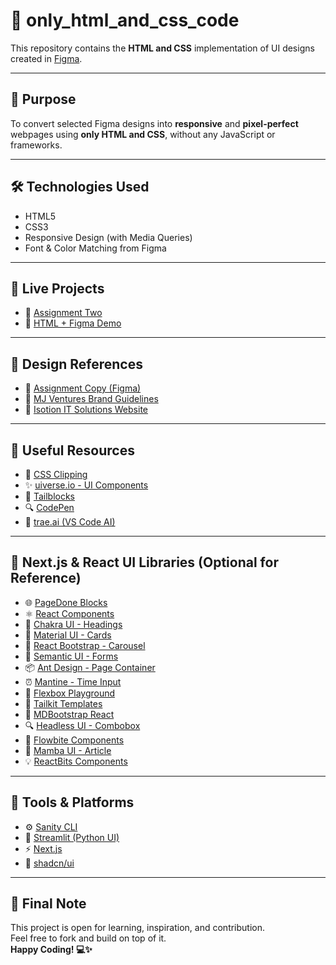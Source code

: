 # 🎨 only_html_and_css_code

This repository contains the **HTML and CSS** implementation of UI designs created in [Figma](https://www.figma.com/design/gaqVv6PO2KXkQCk5ibyw53/Assignment--Copy-?fuid=1136002004941987107).

---

## 🎯 Purpose

To convert selected Figma designs into **responsive** and **pixel-perfect** webpages using **only HTML and CSS**, without any JavaScript or frameworks.

---

## 🛠 Technologies Used

- HTML5  
- CSS3  
- Responsive Design (with Media Queries)  
- Font & Color Matching from Figma

---

## 📁 Live Projects

- 🔗 [Assignment Two](https://assingment-two-sooty.vercel.app/)  
- 🔗 [HTML + Figma Demo](https://htmlfigma.vercel.app/)

---

## 📸 Design References

- 🎨 [Assignment Copy (Figma)](https://www.figma.com/design/gaqVv6PO2KXkQCk5ibyw53/Assignment--Copy-?fuid=1136002004941987107)  
- 🎨 [MJ Ventures Brand Guidelines](https://www.figma.com/design/bz3kRNo5jpbeRvzZMz25wO/MJ-Ventures-Brand-Guidelines--FINAL---Copy---Copy-?node-id=2205-373&p=f&t=UaoRNzEjZk1PxEVj-0)  
- 🎨 [Isotion IT Solutions Website](https://www.figma.com/design/sS3jP7pLWvIqCh3oWmKxsT/Isotion---IT-Solutions-Website?node-id=0-1&p=f&t=WElz4SJd5xItmUEa-0)

---

## 🧰 Useful Resources

- 🎨 [CSS Clipping](https://bennettfeely.com/clippy/)  
- ✨ [uiverse.io - UI Components](http://uiverse.io/)  
- 🧩 [Tailblocks](https://tailblocks.cc/)  
- 🔍 [CodePen](https://codepen.io/your-work)  
- 🤖 [trae.ai (VS Code AI)](https://www.trae.ai/)

---

## 🔧 Next.js & React UI Libraries (Optional for Reference)

- 🌐 [PageDone Blocks](https://pagedone.io/blocks)  
- ⚛️ [React Components](https://reactcomponents.com/?type=components&sortBy=name)  
- 🧱 [Chakra UI - Headings](https://chakra-ui.com/docs/components/heading)  
- 🎨 [Material UI - Cards](https://mui.com/material-ui/react-card/)  
- 📸 [React Bootstrap - Carousel](https://react-bootstrap.netlify.app/docs/components/carousel)  
- 🧾 [Semantic UI - Forms](https://semantic-ui.com/collections/form.html)  
- 📦 [Ant Design - Page Container](https://procomponents.ant.design/en-US/components/page-container#code-demo)  
- ⏰ [Mantine - Time Input](https://mantine.dev/dates/time-input/)  
- 📐 [Flexbox Playground](https://flexboxlabs.netlify.app/)  
- 🎨 [Tailkit Templates](https://tailkit.com/templates)  
- 🌟 [MDBootstrap React](https://mdbootstrap.com/docs/react/)  
- 🔍 [Headless UI - Combobox](https://headlessui.com/react/combobox)  
- 📑 [Flowbite Components](https://flowbite.com/)  
- 📘 [Mamba UI - Article](https://mambaui.com/components/article)  
- 💡 [ReactBits Components](https://www.reactbits.dev/components/)

---

## 🧠 Tools & Platforms

- ⚙️ [Sanity CLI](https://sanity.io/)  
- 🧪 [Streamlit (Python UI)](https://streamlit.io/)  
- ⚡ [Next.js](https://nextjs.org)  
- 🧩 [shadcn/ui](https://ui.shadcn.com/)

---

## 🙌 Final Note

This project is open for learning, inspiration, and contribution.  
Feel free to fork and build on top of it.  
**Happy Coding! 💻✨**
